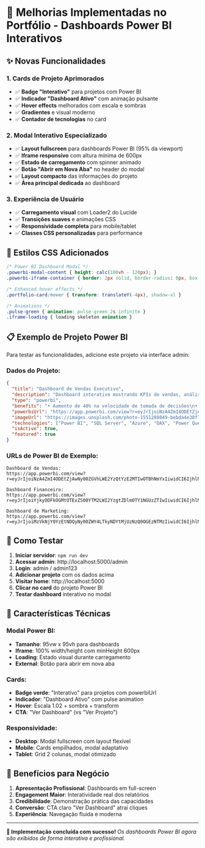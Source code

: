 # 🚀 Melhorias Implementadas no Portfólio - Dashboards Power BI Interativos

## ✨ **Novas Funcionalidades**

### 1. **Cards de Projeto Aprimorados**
- ✅ **Badge "Interativo"** para projetos com Power BI
- ✅ **Indicador "Dashboard Ativo"** com animação pulsante
- ✅ **Hover effects** melhorados com escala e sombras
- ✅ **Gradientes** e visual moderno
- ✅ **Contador de tecnologias** no card

### 2. **Modal Interativo Especializado**
- ✅ **Layout fullscreen** para dashboards Power BI (95% da viewport)
- ✅ **Iframe responsivo** com altura mínima de 600px
- ✅ **Estado de carregamento** com spinner animado
- ✅ **Botão "Abrir em Nova Aba"** no header do modal
- ✅ **Layout compacto** das informações do projeto
- ✅ **Área principal dedicada** ao dashboard

### 3. **Experiência de Usuário**
- ✅ **Carregamento visual** com Loader2 do Lucide
- ✅ **Transições suaves** e animações CSS
- ✅ **Responsividade completa** para mobile/tablet
- ✅ **Classes CSS personalizadas** para performance

## 🎨 **Estilos CSS Adicionados**

```css
/* Power BI Dashboard Modal */
.powerbi-modal-content { height: calc(100vh - 120px); }
.powerbi-iframe-container { border: 2px solid, border-radius: 8px, box-shadow }

/* Enhanced hover effects */
.portfolio-card:hover { transform: translateY(-4px), shadow-xl }

/* Animations */
.pulse-green { animation: pulse-green 2s infinite }
.iframe-loading { loading skeleton animation }
```

## 📋 **Exemplo de Projeto Power BI**

Para testar as funcionalidades, adicione este projeto via interface admin:

### **Dados do Projeto:**
```json
{
  "title": "Dashboard de Vendas Executivo",
  "description": "Dashboard interativo mostrando KPIs de vendas, análise de performance por região e projeções de receita. Inclui visualizações dinâmicas de conversão de leads e análise de produtos mais vendidos.",
  "type": "powerbi",
  "benefits": "• Aumento de 40% na velocidade de tomada de decisões\n• Redução de 60% no tempo de geração de relatórios\n• Visibilidade em tempo real do funil de vendas\n• Identificação proativa de oportunidades de melhoria",
  "powerbiUrl": "https://app.powerbi.com/view?r=eyJrIjoiNzA4ZmI4ODEtZjAwNy00ZGVhLWE2YzQtYzE2MTIwOTBhNmYxIiwidCI6IjhlNDA5MTg2LWIyZjItNGZkMC05NGIyLTdkOTU4MmQ2YzA4NSIsImMiOjR9",
  "imageUrl": "https://images.unsplash.com/photo-1551288049-bebda4e38f71?ixlib=rb-4.0.3&auto=format&fit=crop&w=1200&h=600",
  "technologies": ["Power BI", "SQL Server", "Azure", "DAX", "Power Query"],
  "isActive": true,
  "featured": true
}
```

### **URLs de Power BI de Exemplo:**
```
Dashboard de Vendas:
https://app.powerbi.com/view?r=eyJrIjoiNzA4ZmI4ODEtZjAwNy00ZGVhLWE2YzQtYzE2MTIwOTBhNmYxIiwidCI6IjhlNDA5MTg2LWIyZjItNGZkMC05NGIyLTdkOTU4MmQ2YzA4NSIsImMiOjR9

Dashboard Financeiro:
https://app.powerbi.com/view?r=eyJrIjoiYjkyODFkOGMtOTExZS00YTM2LWI2YzgtZDlmOTY1NGUzZTIwIiwidCI6IjhlNDA5MTg2LWIyZjItNGZkMC05NGIyLTdkOTU4MmQ2YzA4NSIsImMiOjR9

Dashboard de Marketing:
https://app.powerbi.com/view?r=eyJrIjoiMzVkNjY0YzEtNDQyNy00ZWY4LTkyNDYtMjUzNzQ0OGEzNTMzIiwidCI6IjhlNDA5MTg2LWIyZjItNGZkMC05NGIyLTdkOTU4MmQ2YzA4NSIsImMiOjR9
```

## 🔧 **Como Testar**

1. **Iniciar servidor**: `npm run dev`
2. **Acessar admin**: http://localhost:5000/admin
3. **Login**: admin / admin123
4. **Adicionar projeto** com os dados acima
5. **Visitar home**: http://localhost:5000
6. **Clicar no card** do projeto Power BI
7. **Testar dashboard** interativo no modal

## 📱 **Características Técnicas**

### **Modal Power BI:**
- **Tamanho**: 95vw x 95vh para dashboards
- **Iframe**: 100% width/height com minHeight 600px
- **Loading**: Estado visual durante carregamento
- **External**: Botão para abrir em nova aba

### **Cards:**
- **Badge verde**: "Interativo" para projetos com powerbiUrl
- **Indicador**: "Dashboard Ativo" com pulse animation
- **Hover**: Escala 1.02 + sombra + transform
- **CTA**: "Ver Dashboard" (vs "Ver Projeto")

### **Responsividade:**
- **Desktop**: Modal fullscreen com layout flexível
- **Mobile**: Cards empilhados, modal adaptativo
- **Tablet**: Grid 2 colunas, modal otimizado

## 🎯 **Benefícios para Negócio**

1. **Apresentação Profissional**: Dashboards em full-screen
2. **Engagement Maior**: Interatividade real dos relatórios
3. **Credibilidade**: Demonstração prática das capacidades
4. **Conversão**: CTA claro "Ver Dashboard" atrai cliques
5. **Experiência**: Navegação fluida e moderna

---

**🚀 Implementação concluída com sucesso!**
*Os dashboards Power BI agora são exibidos de forma interativa e profissional.*